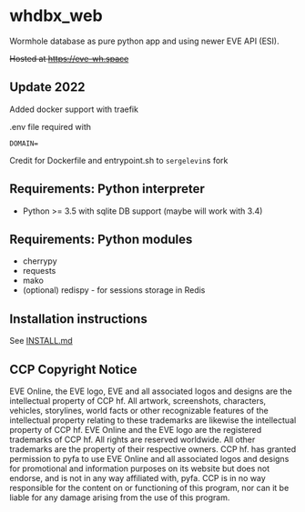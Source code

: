 # whdbx_web
Wormhole database as pure python app and using newer EVE API (ESI).

~~Hosted at https://eve-wh.space~~

## Update 2022
Added docker support with traefik

.env file required with
```
DOMAIN=
```

Credit for Dockerfile and entrypoint\.sh to `sergelevin`s fork

## Requirements: Python interpreter
* Python >= 3.5 with sqlite DB support (maybe will work with 3.4)

## Requirements: Python modules
* cherrypy
* requests
* mako
* (optional) redispy - for sessions storage in Redis


## Installation instructions
See [INSTALL.md](INSTALL.md)

## CCP Copyright Notice
EVE Online, the EVE logo, EVE and all associated logos and designs are the intellectual property of CCP hf. All artwork, screenshots, characters, vehicles, storylines, world facts or other recognizable features of the intellectual property relating to these trademarks are likewise the intellectual property of CCP hf. EVE Online and the EVE logo are the registered trademarks of CCP hf. All rights are reserved worldwide. All other trademarks are the property of their respective owners. CCP hf. has granted permission to pyfa to use EVE Online and all associated logos and designs for promotional and information purposes on its website but does not endorse, and is not in any way affiliated with, pyfa. CCP is in no way responsible for the content on or functioning of this program, nor can it be liable for any damage arising from the use of this program.

